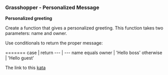 ### Grasshopper - Personalized Message

**Personalized greeting**  

Create a function that gives a personalized greeting. This function takes two parameters: name and owner.

Use conditionals to return the proper message:

======= case | return --- | --- name equals owner | 'Hello boss' otherwise | 'Hello guest'  

The link to this [kata](https://www.codewars.com/kata/grasshopper-personalized-message/javascript)
